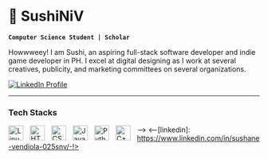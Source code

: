 # 🍣 SushiNiV

**`Computer Science Student | Scholar`**

Howwweey! I am Sushi, an aspiring full-stack software developer and indie game developer in PH. I excel at digital designing as I work at several creatives, publicity, and marketing committees on several organizations. 

<p align="left">
      <a href="www.linkedin.com/in/sushane-vendiola-025snv">
         <img alt="LinkedIn Profile" title="Connect me at LinkedIn" src="https://img.shields.io/badge/linkedin-%230077B5.svg?style=for-the-badge&logo=linkedin&logoColor=white)"/></a> 
   </p>

---

### Tech Stacks

<img align="left" alt="Linux" width="30px" style="padding-right:10px;" src="https://cdn.jsdelivr.net/gh/devicons/devicon/icons/linux/linux-original.svg" />
<img align="left" alt="HTML" width="30px" style="padding-right:10px;" src="https://cdn.jsdelivr.net/gh/devicons/devicon/icons/html5/html5-plain.svg" />
<img align="left" alt="CSS" width="30px" style="padding-right:10px;" src="https://cdn.jsdelivr.net/gh/devicons/devicon/icons/css3/css3-plain.svg" />
<img align="left" alt="JavaScript" width="30px" style="padding-right:10px;" src="https://cdn.jsdelivr.net/gh/devicons/devicon/icons/javascript/javascript-plain.svg" />
<img align="left" alt="Python" width="30px" style="padding-right:10px;" src="https://cdn.jsdelivr.net/gh/devicons/devicon/icons/python/python-plain.svg" />
<img align="left" alt="C++" width="30px" style="padding-right:10px;" src="https://cdn.jsdelivr.net/gh/devicons/devicon/icons/cplusplus/cplusplus-line.svg" />

-->
<--[linkedin]: https://www.linkedin.com/in/sushane-vendiola-025snv/-!>
